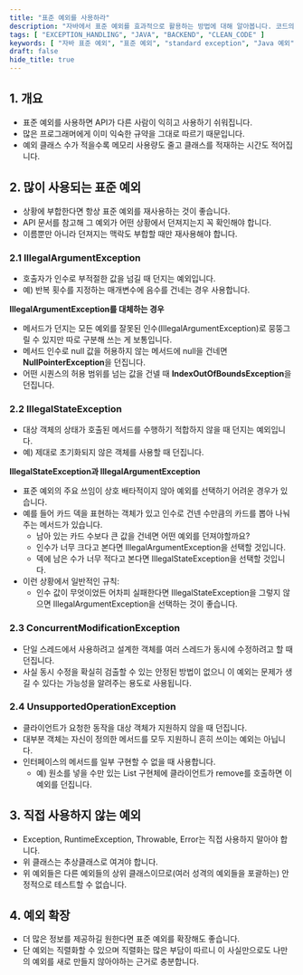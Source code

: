 ```yaml
---
title: "표준 예외를 사용하라"
description: "자바에서 표준 예외를 효과적으로 활용하는 방법에 대해 알아봅니다. 코드의 가독성을 높이고 메모리 사용량을 줄이는 표준 예외 활용 전략과 주요 표준 예외의 적절한 사용 상황을 설명합니다. 불필요한 커스텀 예외를 만들지 않고 기존 표준 예외를 재사용하는 모범 사례를 소개합니다."
tags: [ "EXCEPTION_HANDLING", "JAVA", "BACKEND", "CLEAN_CODE" ]
keywords: [ "자바 표준 예외", "표준 예외", "standard exception", "Java 예외", "Java exception", "IllegalArgumentException", "IllegalStateException", "예외 처리", "exception handling", "커스텀 예외", "custom exception", "예외 확장", "exception extending", "자바", "Java" ]
draft: false
hide_title: true
---
```


## 1. 개요

- 표준 예외를 사용하면 API가 다른 사람이 익히고 사용하기 쉬워집니다.
- 많은 프로그래머에게 이미 익숙한 규약을 그대로 따르기 때문입니다.
- 예외 클래스 수가 적을수록 메모리 사용량도 줄고 클래스를 적재하는 시간도 적어집니다.

## 2. 많이 사용되는 표준 예외

- 상황에 부합한다면 항상 표준 예외를 재사용하는 것이 좋습니다.
- API 문서를 참고해 그 예외가 어떤 상황에서 던져지는지 꼭 확인해야 합니다.
- 이름뿐만 아니라 던져지는 맥락도 부합할 때만 재사용해야 합니다.

### 2.1 IllegalArgumentException

- 호출자가 인수로 부적절한 값을 넘길 때 던지는 예외입니다.
- 예) 반복 횟수를 지정하는 매개변수에 음수를 건네는 경우 사용합니다.

**IllegalArgumentException를 대체하는 경우**

- 메서드가 던지는 모든 예외를 잘못된 인수(IllegalArgumentException)로 뭉뚱그릴 수 있지만 따로 구분해 쓰는 게 보통입니다.
- 메서드 인수로 null 값을 허용하지 않는 메서드에 null을 건네면 **NullPointerException**을 던집니다.
- 어떤 시퀀스의 허용 범위를 넘는 값을 건넬 때 **IndexOutOfBoundsException**을 던집니다.

### 2.2 IllegalStateException

- 대상 객체의 상태가 호출된 메서드를 수행하기 적합하지 않을 때 던지는 예외입니다.
- 예) 제대로 초기화되지 않은 객체를 사용할 때 던집니다.

**IllegalStateException과 IllegalArgumentException**

- 표준 예외의 주요 쓰임이 상호 배타적이지 않아 예외를 선택하기 어려운 경우가 있습니다.
- 예를 들어 카드 덱을 표현하는 객체가 있고 인수로 건넨 수만큼의 카드를 뽑아 나눠주는 메서드가 있습니다.
  - 남아 있는 카드 수보다 큰 값을 건네면 어떤 예외를 던져야할까요?
  - 인수가 너무 크다고 본다면 IllegalArgumentException을 선택할 것입니다.
  - 덱에 남은 수가 너무 적다고 본다면 IllegalStateException을 선택할 것입니다.
- 이런 상황에서 일반적인 규칙:
  - 인수 값이 무엇이었든 어차피 실패한다면 IllegalStateException을 그렇지 않으면 IllegalArgumentException을 선택하는 것이 좋습니다.

### 2.3 ConcurrentModificationException

- 단일 스레드에서 사용하려고 설계한 객체를 여러 스레드가 동시에 수정하려고 할 때 던집니다.
- 사실 동시 수정을 확실히 검출할 수 있는 안정된 방법이 없으니 이 예외는 문제가 생길 수 있다는 가능성을 알려주는 용도로 사용됩니다.

### 2.4 UnsupportedOperationException

- 클라이언트가 요청한 동작을 대상 객체가 지원하지 않을 때 던집니다.
- 대부분 객체는 자신이 정의한 메서드를 모두 지원하니 흔히 쓰이는 예외는 아닙니다.
- 인터페이스의 메서드를 일부 구현할 수 없을 때 사용합니다.
  - 예) 원소를 넣을 수만 있는 List 구현체에 클라이언트가 remove를 호출하면 이 예외를 던집니다.

## 3. 직접 사용하지 않는 예외

- Exception, RuntimeException, Throwable, Error는 직접 사용하지 말아야 합니다.
- 위 클래스는 추상클래스로 여겨야 합니다.
- 위 예외들은 다른 예외들의 상위 클래스이므로(여러 성격의 예외들을 포괄하는) 안정적으로 테스트할 수 없습니다.

## 4. 예외 확장

- 더 많은 정보를 제공하길 원한다면 표준 예외를 확장해도 좋습니다.
- 단 예외는 직렬화할 수 있으며 직렬화는 많은 부담이 따르니 이 사실만으로도 나만의 예외를 새로 만들지 않아야하는 근거로 충분합니다.